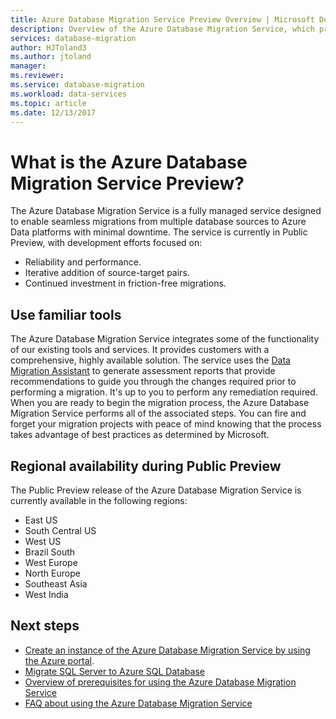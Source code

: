 ```yaml
---
title: Azure Database Migration Service Preview Overview | Microsoft Docs
description: Overview of the Azure Database Migration Service, which provides seamless migrations from many database sources to Azure Data platforms.
services: database-migration
author: HJToland3
ms.author: jtoland
manager: 
ms.reviewer: 
ms.service: database-migration
ms.workload: data-services
ms.topic: article
ms.date: 12/13/2017
---
```

# What is the Azure Database Migration Service Preview?
The Azure Database Migration Service is a fully managed service designed to enable seamless migrations from multiple database sources to Azure Data platforms with minimal downtime. The service is currently in Public Preview, with development efforts focused on:

- Reliability and performance.
- Iterative addition of source-target pairs.
- Continued investment in friction-free migrations.

## Use familiar tools
The Azure Database Migration Service integrates some of the functionality of our existing tools and services.  It provides customers with a comprehensive, highly available solution. The service uses the [Data Migration Assistant](http://aka.ms/dma) to generate assessment reports that provide recommendations to guide you through the changes required prior to performing a migration. It's up to you to perform any remediation required. When you are ready to begin the migration process, the Azure Database Migration Service performs all of the associated steps. You can fire and forget your migration projects with peace of mind knowing that the process takes advantage of best practices as determined by Microsoft.

## Regional availability during Public Preview
The Public Preview release of the Azure Database Migration Service is currently available in the following regions:
- East US
- South Central US
- West US
- Brazil South
- West Europe
- North Europe
- Southeast Asia
- West India

## Next steps
- [Create an instance of the Azure Database Migration Service by using the Azure portal](quickstart-create-data-migration-service-portal.md).
- [Migrate SQL Server to Azure SQL Database](tutorial-sql-server-to-azure-sql.md)
- [Overview of prerequisites for using the Azure Database Migration Service](pre-reqs.md)
- [FAQ about using the Azure Database Migration Service](faq.md)
